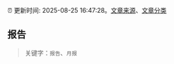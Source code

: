 :alarm_clock: 更新时间: 2025-08-25 16:47:28。[文章来源](/README.md)、[文章分类](/TAGS.md)

## 报告


> 关键字：`报告`、`月报`



